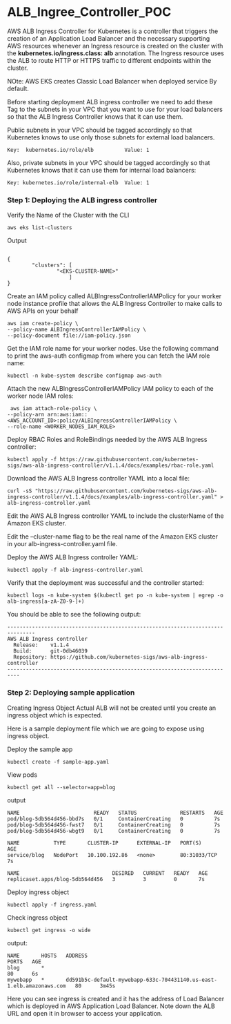 # ALB_Ingree_Controller_POC

AWS ALB Ingress Controller for Kubernetes is a controller that triggers the creation of an Application Load Balancer and the necessary supporting AWS resources whenever an Ingress resource is created on the cluster with the **kubernetes.io/ingress.class: alb** annotation. The Ingress resource uses the ALB to route HTTP or HTTPS traffic to different endpoints within the cluster.

NOte: AWS EKS creates Classic Load Balancer when deployed service By default.

Before starting deployment ALB ingress controller we need to add these Tag to the subnets in your VPC that you want to use for your load balancers so that the ALB Ingress Controller knows that it can use them.

Public subnets in your VPC should be tagged accordingly so that Kubernetes knows to use only those subnets for external load balancers.
```
Key:  kubernetes.io/role/elb          Value: 1
```
Also, private subnets in your VPC should be tagged accordingly so that Kubernetes knows that it can use them for internal load balancers:
```
Key: kubernetes.io/role/internal-elb  Value: 1
```
### Step 1: Deploying the ALB ingress controller
Verify the Name of the Cluster with the CLI

```
aws eks list-clusters
```
Output
```

{
        "clusters": [
                "<EKS-CLUSTER-NAME>"
                    ]
} 
```

Create an IAM policy called ALBIngressControllerIAMPolicy for your worker node instance profile that allows the ALB Ingress Controller to make calls to AWS APIs on your behalf
```
aws iam create-policy \
--policy-name ALBIngressControllerIAMPolicy \
--policy-document file://iam-policy.json
```
Get the IAM role name for your worker nodes. Use the following command to print the aws-auth configmap from where you can fetch the IAM role name:

```
kubectl -n kube-system describe configmap aws-auth
```
Attach the new ALBIngressControllerIAMPolicy IAM policy to each of the worker node IAM roles:
```
 aws iam attach-role-policy \
--policy-arn arn:aws:iam::<AWS_ACCOUNT_ID>:policy/ALBIngressControllerIAMPolicy \
--role-name <WORKER_NODES_IAM_ROLE>                                                 
```

Deploy RBAC Roles and RoleBindings needed by the AWS ALB Ingress controller:
```
kubectl apply -f https://raw.githubusercontent.com/kubernetes-sigs/aws-alb-ingress-controller/v1.1.4/docs/examples/rbac-role.yaml
```

Download the AWS ALB Ingress controller YAML into a local file:
```
curl -sS "https://raw.githubusercontent.com/kubernetes-sigs/aws-alb-ingress-controller/v1.1.4/docs/examples/alb-ingress-controller.yaml" > alb-ingress-controller.yaml
```
Edit the AWS ALB Ingress controller YAML to include the clusterName of the Amazon EKS cluster.

Edit the –cluster-name flag to be the real name of the Amazon EKS cluster in your alb-ingress-controller.yaml file.

Deploy the AWS ALB Ingress controller YAML:
```
kubectl apply -f alb-ingress-controller.yaml
```
Verify that the deployment was successful and the controller started:
```
kubectl logs -n kube-system $(kubectl get po -n kube-system | egrep -o alb-ingress[a-zA-Z0-9-]+)
```
You should be able to see the following output:

```
-------------------------------------------------------------------------------
AWS ALB Ingress controller
  Release:    v1.1.4
  Build:      git-0db46039
  Repository: https://github.com/kubernetes-sigs/aws-alb-ingress-controller
--------------------------------------------------------------------------
```

### Step 2: Deploying sample application

Creating Ingress Object
Actual ALB will not be created until you create an ingress object which is expected.

Here is a sample deployment file which we are going to expose using ingress object.

Deploy the sample app
```
kubectl create -f sample-app.yaml
```

View pods
```
kubectl get all --selector=app=blog
```
output
```
NAME                        READY   STATUS              RESTARTS   AGE
pod/blog-5db564d456-bbd7s   0/1     ContainerCreating   0          7s
pod/blog-5db564d456-fwst7   0/1     ContainerCreating   0          7s
pod/blog-5db564d456-wbgt9   0/1     ContainerCreating   0          7s

NAME           TYPE       CLUSTER-IP      EXTERNAL-IP   PORT(S)        AGE
service/blog   NodePort   10.100.192.86   <none>        80:31033/TCP   7s

NAME                              DESIRED   CURRENT   READY   AGE
replicaset.apps/blog-5db564d456   3         3         0       7s

```

Deploy ingress object

```
kubectl apply -f ingress.yaml
```
Check ingress object
```
kubectl get ingress -o wide
```
output:
```
NAME       HOSTS   ADDRESS                                                                PORTS   AGE
blog       *                                                                              80      6s
mywebapp   *       dd591b5c-default-mywebapp-633c-704431140.us-east-1.elb.amazonaws.com   80      3m45s

```
Here you can see ingress is created and it has the address of Load Balancer which is deployed in AWS Application Load Balancer.
Note down the  ALB URL and open it in browser to access your application.
